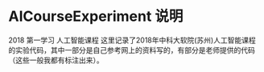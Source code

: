 # AICourseExperiment 说明
2018 第一学习 人工智能课程
这里记录了2018年中科大软院(苏州)人工智能课程的实验代码，其中一部分是自己参考网上的资料写的，有部分是老师提供的代码（这些一般我都有标注出来）。
